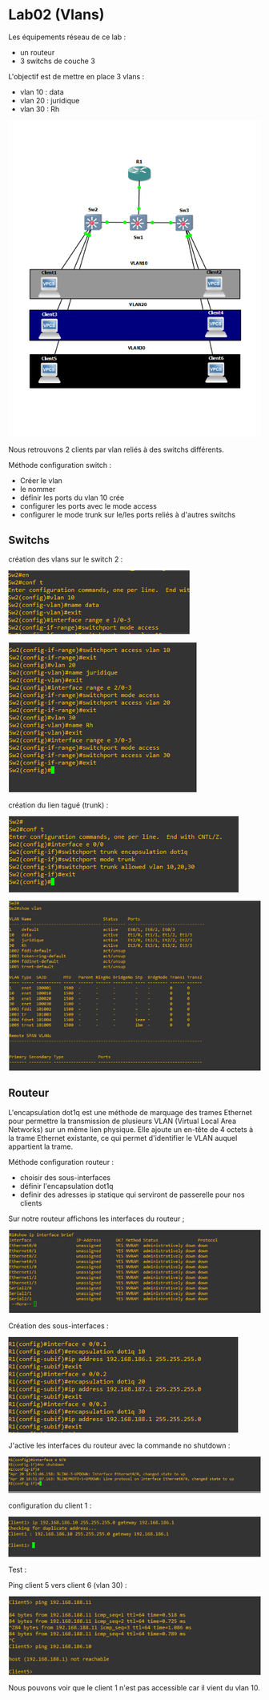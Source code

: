 # Lab02 (Vlans)

Les équipements réseau de ce lab :

- un routeur
- 3 switchs de couche 3

L'objectif est de mettre en place 3 vlans :

- vlan 10 : data
- vlan 20 : juridique
- vlan 30 : Rh


![img](img/f8.PNG) 

Nous retrouvons 2 clients par vlan reliés à des switchs différents.

Méthode configuration switch :

- Créer le vlan
- le nommer
- définir les ports du vlan 10 crée
- configurer les ports avec le mode access
- configurer le mode trunk sur le/les ports reliés à d'autres switchs

## Switchs


création des vlans sur le switch 2 :

![img](img/f1.PNG) 

![img](img/f2.PNG) 

création du lien tagué (trunk) :

![img](img/f3.PNG) 

![img](img/f10.PNG) 



## Routeur

L'encapsulation dot1q est une méthode de marquage des trames Ethernet pour permettre la transmission de plusieurs VLAN (Virtual Local Area Networks) sur un même lien physique. Elle ajoute un en-tête de 4 octets à la trame Ethernet existante, ce qui permet d'identifier le VLAN auquel appartient la trame.

Méthode configuration routeur :

- choisir des sous-interfaces
- définir l'encapsulation dot1q 
- definir des adresses ip statique qui serviront de passerelle pour nos clients

Sur notre routeur affichons les interfaces du routeur ;

![img](img/f4.PNG) 

Création des sous-interfaces :

![img](img/f5.PNG) 


J'active les interfaces du routeur avec la commande no shutdown :

![img](img/f6.PNG) 

configuration du client 1 :

![img](img/f7.PNG) 


Test :

Ping client 5 vers client 6 (vlan 30) :

![img](img/f9.PNG) 

Nous pouvons voir que le client 1 n'est pas accessible car il vient du vlan 10.




